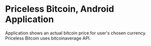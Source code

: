 # Priceless Bitcoin, Android Application
Application shows an actual bitcoin price for user's chosen currency.<br>
Priceless Bitcoin uses bitcoinaverage API.